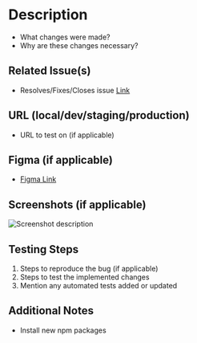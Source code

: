 # Description
<!-- Describe your changes in detail. Include the motivation for the change and any relevant context. -->
- What changes were made?
- Why are these changes necessary?

## Related Issue(s)
<!-- Link to any related issues, e.g., "Fixes #123" -->
- Resolves/Fixes/Closes issue [Link](URL)

## URL (local/dev/staging/production)

- URL to test on (if applicable)

## Figma (if applicable)
<!-- Link to the Figma file -->
- [Figma Link](URL)

## Screenshots (if applicable)
<!-- Add screenshots or screen recordings to demonstrate the changes -->
![Screenshot description](URL)

## Testing Steps
<!-- Provide instructions to test your changes. -->
1. Steps to reproduce the bug (if applicable)
2. Steps to test the implemented changes
3. Mention any automated tests added or updated

## Additional Notes
<!-- Add any additional information or context about the PR here. -->
- Install new npm packages
